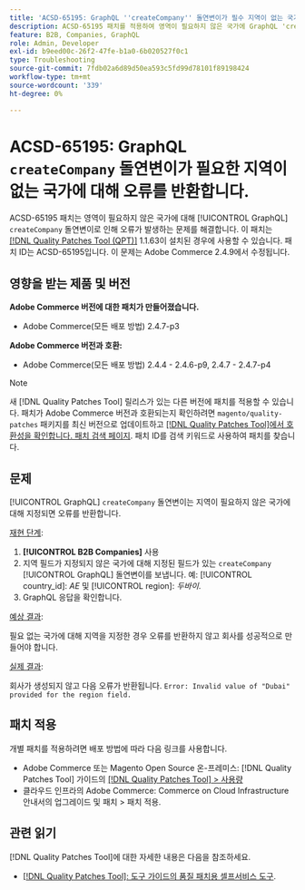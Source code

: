 ```yaml
---
title: 'ACSD-65195: GraphQL ''createCompany'' 돌연변이가 필수 지역이 없는 국가에 대한 오류를 반환합니다.'
description: ACSD-65195 패치를 적용하여 영역이 필요하지 않은 국가에 GraphQL 'createCompany' 돌연변이로 인해 오류가 발생하는 Adobe Commerce 문제를 해결합니다.
feature: B2B, Companies, GraphQL
role: Admin, Developer
exl-id: b9eed00c-26f2-47fe-b1a0-6b020527f0c1
type: Troubleshooting
source-git-commit: 7fdb02a6d89d50ea593c5fd99d78101f89198424
workflow-type: tm+mt
source-wordcount: '339'
ht-degree: 0%

---
```


# ACSD-65195: GraphQL `createCompany` 돌연변이가 필요한 지역이 없는 국가에 대해 오류를 반환합니다.

ACSD-65195 패치는 영역이 필요하지 않은 국가에 대해 [!UICONTROL GraphQL] `createCompany` 돌연변이로 인해 오류가 발생하는 문제를 해결합니다. 이 패치는 [[!DNL Quality Patches Tool (QPT)]](/help/tools/quality-patches-tool/quality-patches-tool-to-self-serve-quality-patches.md) 1.1.63이 설치된 경우에 사용할 수 있습니다. 패치 ID는 ACSD-65195입니다. 이 문제는 Adobe Commerce 2.4.9에서 수정됩니다.

## 영향을 받는 제품 및 버전

**Adobe Commerce 버전에 대한 패치가 만들어졌습니다.**

* Adobe Commerce(모든 배포 방법) 2.4.7-p3

**Adobe Commerce 버전과 호환:**

* Adobe Commerce(모든 배포 방법) 2.4.4 - 2.4.6-p9, 2.4.7 - 2.4.7-p4

>[!NOTE]
>
>새 [!DNL Quality Patches Tool] 릴리스가 있는 다른 버전에 패치를 적용할 수 있습니다. 패치가 Adobe Commerce 버전과 호환되는지 확인하려면 `magento/quality-patches` 패키지를 최신 버전으로 업데이트하고 [[!DNL Quality Patches Tool]에서 호환성을 확인합니다. 패치 검색 페이지](https://experienceleague.adobe.com/tools/commerce-quality-patches/index.html?lang=ko). 패치 ID를 검색 키워드로 사용하여 패치를 찾습니다.

## 문제

[!UICONTROL GraphQL] `createCompany` 돌연변이는 지역이 필요하지 않은 국가에 대해 지정되면 오류를 반환합니다.

<u>재현 단계</u>:

1. **[!UICONTROL B2B Companies]** 사용
1. 지역 필드가 지정되지 않은 국가에 대해 지정된 필드가 있는 `createCompany` [!UICONTROL GraphQL] 돌연변이를 보냅니다. 예: [!UICONTROL country_id]: *AE* 및 [!UICONTROL region]: *두바이*.
1. GraphQL 응답을 확인합니다.

<u>예상 결과</u>:

필요 없는 국가에 대해 지역을 지정한 경우 오류를 반환하지 않고 회사를 성공적으로 만들어야 합니다.

<u>실제 결과</u>:

회사가 생성되지 않고 다음 오류가 반환됩니다.
`Error: Invalid value of "Dubai" provided for the region field.`

## 패치 적용

개별 패치를 적용하려면 배포 방법에 따라 다음 링크를 사용합니다.

* Adobe Commerce 또는 Magento Open Source 온-프레미스: [!DNL Quality Patches Tool] 가이드의 [[!DNL Quality Patches Tool] > 사용량](/help/tools/quality-patches-tool/usage.md)
* 클라우드 인프라의 Adobe Commerce: Commerce on Cloud Infrastructure 안내서의 업그레이드 및 패치 > 패치 적용.

## 관련 읽기

[!DNL Quality Patches Tool]에 대한 자세한 내용은 다음을 참조하세요.

* [[!DNL Quality Patches Tool]: 도구 가이드의 품질 패치용 셀프서비스 도구](/help/tools/quality-patches-tool/quality-patches-tool-to-self-serve-quality-patches.md).
